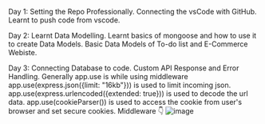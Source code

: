 Day 1: 
  Setting the Repo Professionally.
  Connecting the vsCode with GitHub.
  Learnt to push code from vscode.

Day 2:
  Learnt Data Modelling.
  Learnt basics of mongoose and how to use it to create Data Models.
  Basic Data Models of To-do list and E-Commerce Webiste.

Day 3:
  Connecting Database to code.
  Custom API Response and Error Handling.
  Generally app.use is while using middleware
  app.use(express.json({limit: "16kb"})) is used to limit incoming json.
  app.use(express.urlencoded({extended: true})) is used to decode the url data.
  app.use(cookieParser()) is used to access the cookie from user's browser and set secure cookies.
  Middleware 👇
 ![image](https://github.com/RedSkull5143/backend/assets/94903856/e8761bd9-4491-4c68-ae30-91df2ee23841)

  
